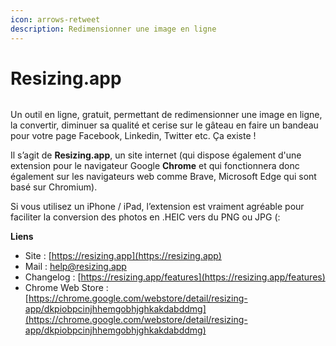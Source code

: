 ```yaml
---
icon: arrows-retweet
description: Redimensionner une image en ligne
---
```


# Resizing.app

<figure><img src="https://sir.chamallow.com/wp-content/uploads/2020/06/Resinzing.app_-_screenshot.png" alt=""><figcaption></figcaption></figure>

Un outil en ligne, gratuit, permettant de redimensionner une image en ligne, la convertir, diminuer sa qualité et cerise sur le gâteau en faire un bandeau pour votre page Facebook, Linkedin, Twitter etc. Ça existe !

Il s’agit de **Resizing.app**, un site internet (qui dispose également d'une extension pour le navigateur Google **Chrome** et qui fonctionnera donc également sur les navigateurs web comme Brave, Microsoft Edge qui sont basé sur Chromium).

Si vous utilisez un iPhone / iPad, l’extension est vraiment agréable pour faciliter la conversion des photos en .HEIC vers du PNG ou JPG (:

**Liens**

* Site : [https://resizing.app](https://resizing.app)
* Mail : [help@resizing.app](mailto:help@resizing.app)
* Changelog : [https://resizing.app/features](https://resizing.app/features)
* Chrome Web Store : [https://chrome.google.com/webstore/detail/resizing-app/dkpiobpcinjhhemgobhjghkakdabddmg](https://chrome.google.com/webstore/detail/resizing-app/dkpiobpcinjhhemgobhjghkakdabddmg)

